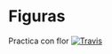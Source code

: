 # Figuras
Practica con flor
[![Travis](https://travis-ci.org/amgdark/Figuras.svg)](https://travis-ci.org/amgdark/Figuras.svg)
